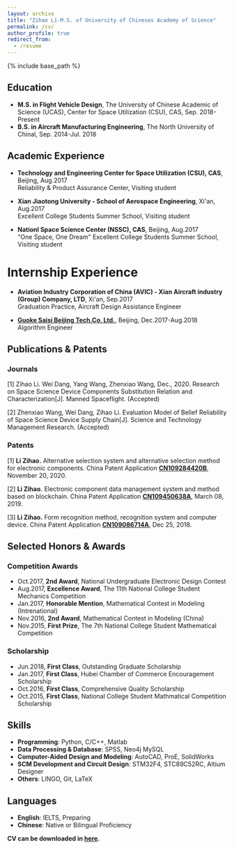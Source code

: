 ```yaml
---
layout: archive
title: "Zihao Li-M.S. of University of Chineses Academy of Science"
permalink: /cv/
author_profile: true
redirect_from:
  - /resume
---
```


{% include base_path %}


## Education

* **M.S. in Flight Vehicle Design**, The University of Chinese Academic of Science (UCAS), Center for Space Utilization (CSU), CAS, Sep. 2018-Present
* **B.S. in Aircraft Manufacturing Engineering**, The North University of Chinal, Sep. 2014-Jul. 2018
## Academic Experience

* **Technology and Engineering Center for Space Utilization (CSU), CAS**, Beijing, Aug.2017<br />
Reliability & Product Assurance Center, Visiting student

* **Xian Jiaotong University - School of Aerospace Engineering**, Xi'an, Aug.2017<br />
Excellent College Students Summer School, Visiting student

* **Nationl Space Science Center (NSSC), CAS**, Beijing, Aug.2017<br />
"One Space, One Dream" Excellent College Students Summer School, Visiting student
 
Internship Experience
======
* **Aviation Industry Corporation of China (AVIC) - Xian Aircraft industry (Group) Company, LTD**, Xi'an, Sep.2017<br />
Graduation Practice, Aircraft Design Assistance Engineer
  
* **[Guoke Saisi Beijing Tech.Co, Ltd.](https://www.cissdata.com/)**, Beijing, Dec.2017-Aug.2018<br />
Algorithm Engineer
 
## Publications & Patents

### Journals

[1] Zihao Li. Wei Dang, Yang Wang, Zhenxiao Wang, Dec., 2020. Research on Space Science Device Components Substitution Relation and Characterization[J]. Manned Spaceflight. (Accepted)

[2] Zhenxiao Wang, Wei Dang, Zihao Li. Evaluation Model of Belief Reliability of Space Science Device Supply Chain[J]. Science and Technology Management Research. (Accepted)

### Patents

[1] **Li Zihao.**  Alternative selection system and alternative selection method for electronic components. China Patent Application [**CN109284420B**](https://kns.cnki.net/kcms/detail/detail.aspx?dbcode=SCPD&dbname=SCPD2020&filename=CN109284420B&v=gFmqaNDDQyBDKkih47eEjJ21RMmcwVcaDc0AEOXaAiTxdM7wz%25mmd2Fkw4oU9WDlwC9nT), November 20, 2020.

[2] **Li Zihao.**  Electronic component data management system and method based on blockchain. China Patent Application [**CN109450638A**](https://kns.cnki.net/kcms/detail/detail.aspx?dbcode=SCPD&dbname=SCPD2019&filename=CN109450638A&v=o7sbwUKTu00pk%25mmd2B8K%25mmd2BbH1SxQ2TzAVmMLVllX9n8WU7VT291nHhe5aNB06nXZyWi45), March 08, 2019.

[3] **Li Zihao.**  Form recognition method, recognition system and computer device. China Patent Application [**CN109086714A**](https://kns.cnki.net/kcms/detail/detail.aspx?dbcode=SCPD&dbname=SCPD2019&filename=CN109086714A&v=yYUINZ5N5dLRzx2JM0EfzQ%25mmd2FpRwvgP%25mmd2FYvLQyICRum9Y%25mmd2BM7rixNEODno0JmpUFM2QH), Dec 25, 2018.

<!--
## Projects and Compotetition Experience

* [**Sentiment Analysis**](https://github.com/PrideLee/sentiment-analysis), Project of Deep Learning, Jun.2019
  * Constructing Transformer, text-CNN, and BiGRU+Attention models to analyze the sentiment of movie reviews.
  
* [**Repair strategy and Invulnerability Research of Complex Networks**](https://github.com/PrideLee/The-Repair-strategy-and-Invulenrability-Research-of-Complex-Networks), MCM Competition, May.2019
  * Providing alternative nodes geographical location information and connection methods when networks are damaged seriously.
  
* [**Object Detection and Classification**](https://github.com/PrideLee/Object-Detection-and-Classfication), Project of PRML, Nov.2018
  * Constructing YOLO-v3 and FPN networks to realize object detection and recognition.
  
* [**Neural Machine Translation (Attention & Transformer)**](https://github.com/PrideLee/Attention-Transformer), Project of NLP, Nov.2018
  * Using the Attention and the Transformer model to realize en2ch machine translation.
  
* [**Personalized Matching Model of Packages for Telecom Users**](https://github.com/PrideLee/CCFDF-Personalized-Matching-Model-of-Packages-for-Telecom-Users), CCF-BDCI Competition, Oct.2018
  * Recommending personalized telecommunication packages based on XGBoost and wide \& Deep network.
  
* [**Image Recognition Application for Ultrasonic Images of Plastic Packaging IC**](https://github.com/PrideLee/Image-Recognition-Application-for-Ultrasonic-Images-of-Plastic-Packaging-IC), Undergraduate thesis, Aug.2018
  * Applying image processing and machine learning models to segment and recognize the failure image of plastic components.
  
* [**Plate-and-Ball Control System**](https://github.com/PrideLee/Plate-and-Ball-control-system), Electronic Design Contest, Aug.2017
  * Using PID algorithm to get duty cycles of PWM, and control the tilt of plate to plan motion tracks of a ball.
  
* [**Wind-Pendulum**](https://github.com/PrideLee/Wind-Pendulum), Electronic Design Contest, Jul.2017
  * Designing a wind-pendulum, through controlling four blades’ rotate speed to realize specific motion of wind-pendulum.
  
* [**"Internent+" Based Subsidy Scheme  Optimization of Ridesharing**](https://github.com/PrideLee/The-subsidy-scheme-of-DiDi), MCM Competition, Sep.2016
  * Optimizing subsidy and dispatch schemes of taxies, based on psychological model and fuzzy mathematics.

**If you want to know more about these projects, please browse my <a href="https://github.com/PrideLee"><u>github</u></a>.**
-->

## Selected Honors & Awards

### Competition Awards

* Oct.2017, **2nd Award**, National Undergraduate Electronic Design Contest
* Aug.2017, **Excellence Award**, The 11th National College Student Mechanics Competition
* Jan.2017, **Honorable Mention**, Mathematical Contest in Modeling (Intrenational)
* Nov.2016, **2nd Award**, Mathematical Contest in Modeling (China)
* Nov.2015, **First Prize**, The 7th National College Student Mathematical Competition

### Scholarship

* Jun.2018, **First Class**, Outstanding Graduate Scholarship
* Jan.2017, **First Class**, Hubei Chamber of Commerce Encouragement Scholarship
* Oct.2016, **First Class**, Comprehensive Quality Scholarship
* Oct.2015, **First Class**, National College Student Mathmatical Competition Scholarship

## Skills

* **Programming**: Python, C/C++, Matlab
* **Data Processing & Database**: SPSS, Neo4j  MySQL
* **Computer-Aided Design and Modeling**: AutoCAD, ProE, SolidWorks
* **SCM Development and Circuit Design**: STM32F4, STC89C52RC, Altium Designer
* **Others**: LINGO, Git, LaTeX

## Languages

* **English**: IELTS, Preparing
* **Chinese**: Native or Bilingual Proficiency

<!--
Publications
======
  <ul>{% for post in site.publications reversed %}
    {% include archive-single-cv.html %}
  {% endfor %}</ul>
-->

<!-- Talks
======
  <ul>{% for post in site.talks %}
    {% include archive-single-talk-cv.html %}
  {% endfor %}</ul>
-->

**CV can be downloaded in <a href="https://pridelee.github.io/files/cv/resume_cv.pdf"><u>here</u></a>.**


